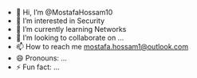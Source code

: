 - 👋 Hi, I’m @MostafaHossam10
- 👀 I’m interested in Security
- 🌱 I’m currently learning Networks
- 💞️ I’m looking to collaborate on ...
- 📫 How to reach me mostafa.hossam1@outlook.com
- 😄 Pronouns: ...
- ⚡ Fun fact: ...

<!---
MostafaHossam10/MostafaHossam10 is a ✨ special ✨ repository because its `README.md` (this file) appears on your GitHub profile.
You can click the Preview link to take a look at your changes.
--->
